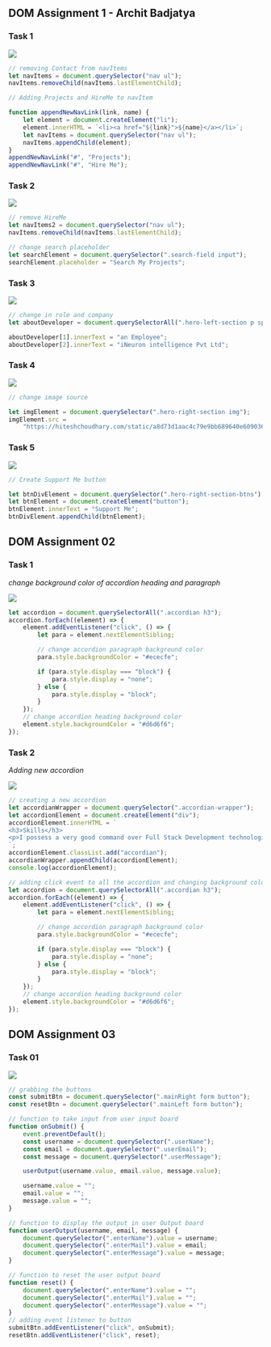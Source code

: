 ## DOM Assignment 1 - Archit Badjatya

### Task 1

![](firstAssignmentImage/task1Output.png)

```javascript
// removing Contact from navItems
let navItems = document.querySelector("nav ul");
navItems.removeChild(navItems.lastElementChild);

// Adding Projects and HireMe to navItem

function appendNewNavLink(link, name) {
    let element = document.createElement("li");
    element.innerHTML = `<li><a href="${link}">${name}</a></li>`;
    let navItems = document.querySelector("nav ul");
    navItems.appendChild(element);
}
appendNewNavLink("#", "Projects");
appendNewNavLink("#", "Hire Me");
```

### Task 2

![](firstAssignmentImage/task2Output.png)

```javascript
// remove HireMe
let navItems2 = document.querySelector("nav ul");
navItems.removeChild(navItems.lastElementChild);

// change search placeholder
let searchElement = document.querySelector(".search-field input");
searchElement.placeholder = "Search My Projects";
```

### Task 3

![](firstAssignmentImage/task3Output.png)

```javascript
// change in role and company
let aboutDeveloper = document.querySelectorAll(".hero-left-section p span");

aboutDeveloper[1].innerText = "an Employee";
aboutDeveloper[2].innerText = "iNeuron intelligence Pvt Ltd";
```

### Task 4

![](firstAssignmentImage/task4Output.png)

```javascript
// change image source

let imgElement = document.querySelector(".hero-right-section img");
imgElement.src =
    "https://hiteshchoudhary.com/static/a8d73d1aac4c79e9bb689640e6090367/2eaab/person-image.jpg";
```

### Task 5

![](firstAssignmentImage/task5Output.png)

```javascript
// Create Support Me button

let btnDivElement = document.querySelector(".hero-right-section-btns");
let btnElement = document.createElement("button");
btnElement.innerText = "Support Me";
btnDivElement.appendChild(btnElement);
```

## DOM Assignment 02

### Task 1

_change background color of accordion heading and paragraph_

![](secondAssignmentImage/task1Output.png)

```javascript
let accordion = document.querySelectorAll(".accordian h3");
accordion.forEach((element) => {
    element.addEventListener("click", () => {
        let para = element.nextElementSibling;

        // change accordion paragraph background color
        para.style.backgroundColor = "#ececfe";

        if (para.style.display === "block") {
            para.style.display = "none";
        } else {
            para.style.display = "block";
        }
    });
    // change accordion heading background color
    element.style.backgroundColor = "#d6d6f6";
});
```

### Task 2

_Adding new accordion_

![](secondAssignmentImage/task2Output.png)

```javascript
// creating a new accordion
let accordianWrapper = document.querySelector(".accordian-wrapper");
let accordionElement = document.createElement("div");
accordionElement.innerHTML = ` 
<h3>Skills</h3>
<p>I possess a very good command over Full Stack Development technologies like MERN which can be seen im my work over the github</p>
`;
accordionElement.classList.add("accordian");
accordianWrapper.appendChild(accordionElement);
console.log(accordionElement);

// adding click event to all the accordion and changing background color
let accordion = document.querySelectorAll(".accordian h3");
accordion.forEach((element) => {
    element.addEventListener("click", () => {
        let para = element.nextElementSibling;

        // change accordion paragraph background color
        para.style.backgroundColor = "#ececfe";

        if (para.style.display === "block") {
            para.style.display = "none";
        } else {
            para.style.display = "block";
        }
    });
    // change accordion heading background color
    element.style.backgroundColor = "#d6d6f6";
});
```

## DOM Assignment 03

### Task 01

![](thirdAssignmentImage/task1Output.png)

```javascript
// grabbing the buttons
const submitBtn = document.querySelector(".mainRight form button");
const resetBtn = document.querySelector(".mainLeft form button");

// function to take input from user input board
function onSubmit() {
    event.preventDefault();
    const username = document.querySelector(".userName");
    const email = document.querySelector(".userEmail");
    const message = document.querySelector(".userMessage");

    userOutput(username.value, email.value, message.value);

    username.value = "";
    email.value = "";
    message.value = "";
}

// function to display the output in user Output board
function userOutput(username, email, message) {
    document.querySelector(".enterName").value = username;
    document.querySelector(".enterMail").value = email;
    document.querySelector(".enterMessage").value = message;
}

// function to reset the user output board
function reset() {
    document.querySelector(".enterName").value = "";
    document.querySelector(".enterMail").value = "";
    document.querySelector(".enterMessage").value = "";
}
// adding event listener to button
submitBtn.addEventListener("click", onSubmit);
resetBtn.addEventListener("click", reset);
```

